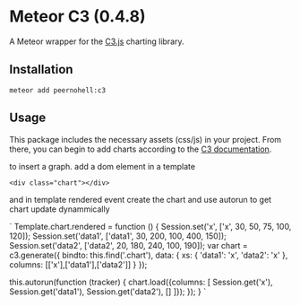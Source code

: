 # Meteor C3 (0.4.8)

A Meteor wrapper for the [C3.js](http://c3js.org/) charting library.

## Installation

`meteor add peernohell:c3`

## Usage

This package includes the necessary assets (css/js) in your project. From there, you can begin to add charts according to the [C3 documentation](http://c3js.org/).


to insert a graph. add a dom element in a template

`<div class="chart"></div>`

and in template rendered event create the chart and use autorun to get chart update dynammically

`
Template.chart.rendered = function () {
  Session.set('x', ['x', 30, 50, 75, 100, 120]);
  Session.set('data1', ['data1', 30, 200, 100, 400, 150]);
  Session.set('data2', ['data2', 20, 180, 240, 100, 190]);
  var chart = c3.generate({
    bindto: this.find('.chart'),
      data: {
        xs: {
          'data1': 'x',
          'data2': 'x'
        },
        columns: [['x'],['data1'],['data2']]
      }
  });

  this.autorun(function (tracker) {
    chart.load({columns: [
      Session.get('x'),
      Session.get('data1'),
      Session.get('data2'),
      []
    ]});
  });
}
`
